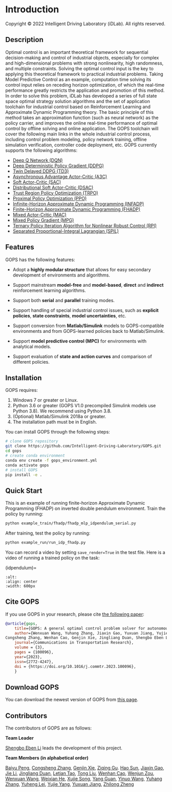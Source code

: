 # Introduction
Copyright © 2022 Intelligent Driving Laboratory (iDLab). All rights reserved.

## Description
Optimal control is an important theoretical framework for sequential decision-making and control of industrial objects, especially for complex and high-dimensional problems with strong nonlinearity, high randomness, and multiple constraints.
Solving the optimal control input is the key to applying this theoretical framework to practical industrial problems.
Taking Model Predictive Control as an example, computation time solving its control input relies on receding horizon optimization, of which the real-time performance greatly restricts the application and promotion of this method.
In order to solve this problem, iDLab has developed a series of full state space optimal strategy solution algorithms and the set of application toolchain for industrial control based on Reinforcement Learning and Approximate Dynamic Programming theory.
The basic principle of this method takes an approximation function (such as neural network) as the policy carrier, and improves the online real-time performance of optimal control by offline solving and online application.
The GOPS toolchain will cover the following main links in the whole industrial control process, including control problem modeling, policy network training, offline simulation verification, controller code deployment, etc.
GOPS currently supports the following algorithms:

- [Deep Q Network (DQN)](https://arxiv.org/abs/1312.5602)
- [Deep Deterministic Policy Gradient (DDPG)](https://arxiv.org/abs/1509.02971)
- [Twin Delayed DDPG (TD3)](https://arxiv.org/abs/1802.09477)
- [Asynchronous Advantage Actor-Critic (A3C)](https://arxiv.org/abs/1602.01783)
- [Soft Actor-Critic (SAC)](https://arxiv.org/abs/1801.01290)
- [Distributional Soft Actor-Critic (DSAC)](https://arxiv.org/abs/2001.02811)
- [Trust Region Policy Optimization (TRPO)](https://arxiv.org/abs/1502.05477)
- [Proximal Policy Optimization (PPO)](https://arxiv.org/abs/1707.06347)
- [Infinite-Horizon Approximate Dynamic Programming (INFADP)](https://link.springer.com/book/10.1007/978-981-19-7784-8)
- [Finite-Horizon Approximate Dynamic Programming (FHADP)](https://link.springer.com/book/10.1007/978-981-19-7784-8)
- [Mixed Actor-Critic (MAC)](https://ieeexplore.ieee.org/document/9268413)
- [Mixed Policy Gradient (MPG)](https://arxiv.org/abs/2102.11513)
- [Ternary Policy Iteration Algorithm for Nonlinear Robust Control (RPI)](https://arxiv.org/abs/2007.06810)
- [Separated Proportional-Integral Lagrangian (SPIL)](https://arxiv.org/abs/2102.08539)

## Features

GOPS has the following features:

- Adopt a **highly modular structure** that allows for easy secondary development of environments and algorithms.

- Support mainstream **model-free** and **model-based**, **direct** and **indirect** reinforcement learning algorithms.

- Support both **serial** and **parallel** training modes.

- Support handling of special industrial control issues, such as **explicit policies**, **state constraints**, **model uncertainties**, etc.

- Support conversion from **Matlab/Simulink** models to GOPS-compatible environments and from GOPS-learned policies back to Matlab/Simulink.

- Support **model predictive control (MPC)** for environments with analytical models.

- Support evaluation of **state and action curves** and comparison of different policies.

## Installation

GOPS requires:
1. Windows 7 or greater or Linux.
2. Python 3.6 or greater (GOPS V1.0 precompiled Simulink models use Python 3.8). We recommend using Python 3.8.
3. (Optional) Matlab/Simulink 2018a or greater.
4. The installation path must be in English.

You can install GOPS through the following steps:
```bash
# clone GOPS repository
git clone https://github.com/Intelligent-Driving-Laboratory/GOPS.git
cd gops
# create conda environment
conda env create -f gops_environment.yml
conda activate gops
# install GOPS
pip install -e .
```

## Quick Start
This is an example of running finite-horizon Approximate Dynamic Programming (FHADP) on inverted double pendulum environment. 
Train the policy by running:

```bash
python example_train/fhadp/fhadp_mlp_idpendulum_serial.py
```
After training, test the policy by running:
```bash
python example_run/run_idp_fhadp.py
```
You can record a video by setting `save_render=True` in the test file. Here is a video of running a trained policy on the task:

(idpendulum)=
```{figure} ./figures&videos/idp.mp4
:alt:
:align: center
:width: 600px
```
## Cite GOPS
If you use GOPS in your research, please cite [the following paper](https://doi.org/10.1016/j.commtr.2023.100096):

```bibtex
@article{gops,
    title={GOPS: A general optimal control problem solver for autonomous driving and industrial control applications},
    author={Wenxuan Wang, Yuhang Zhang, Jiaxin Gao, Yuxuan Jiang, Yujie Yang, Zhilong Zheng, Wenjun Zou, Jie Li,
Congsheng Zhang, Wenhan Cao, Genjin Xie, Jingliang Duan, Shengbo Eben Li}
    journal={Communications in Transportation Research},
    volume = {3},
    pages = {100096},
    year={2023},
    issn={2772-4247},
    doi = {https://doi.org/10.1016/j.commtr.2023.100096},
    }
```

## Download GOPS
You can download the newest version of GOPS from [this page](https://github.com/Intelligent-Driving-Laboratory/GOPS/releases).

## Contributors
The contributors of GOPS are as follows:

**Team Leader**

[Shengbo Eben Li](https://www.researchgate.net/profile/Shengbo-Li-2) leads the development of this project.


**Team Members (in alphabetical order)**

[Baiyu Peng](https://baiyu6666.github.io),
[Congsheng Zhang](https://www.researchgate.net/profile/Congsheng-Zhang),
[Genjin Xie](https://www.researchgate.net/profile/Xie-Genjin-2),
[Ziqing Gu](https://scholar.google.com/citations?user=B8Ys1-0AAAAJ).
[Hao Sun](https://gitee.com/roshandaddy),
[Jiaxin Gao](https://www.researchgate.net/profile/Jiaxin_Gao5),
[Jie Li](https://www.researchgate.net/profile/Jie-Li-216),
[Jingliang Duan](https://www.researchgate.net/profile/Jingliang-Duan),
[Letian Tao](https://github.com/tlt18),
[Tong Liu](https://www.researchgate.net/profile/Tong-Liu-94),
[Wenhan Cao](https:wenhancao.github.io),
[Wenjun Zou](https://www.researchgate.net/profile/Wenjun-Zou-6),
[Wenxuan Wang](https://www.researchgate.net/profile/Wenxuan_Wang10),
[Weixian He](https://github.com/HWXian),
[Xujie Song](https://www.linkedin.com/in/xujie-song/),
[Yang Guan](https://www.researchgate.net/profile/Yang-Guan-2),
[Yinuo Wang](https://github.com/happy-yan),
[Yuhang Zhang](https://www.researchgate.net/profile/Yuhang-Zhang-27),
[Yuheng Lei](https://sites.google.com/view/yuhenglei),
[Yujie Yang](https://yangyujie-jack.github.io/),
[Yuxuan Jiang](https://github.com/jjyyxx),
[Zhilong Zheng](https://www.researchgate.net/profile/Zhilong-Zheng-4)

